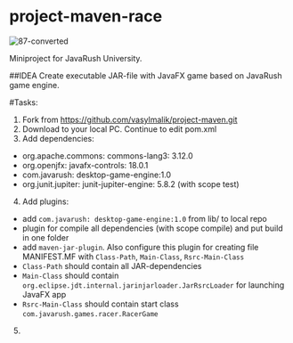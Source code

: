 # project-maven-race
![87-converted](https://cdn.javarush.com/images/article/c0b2cb6c-8d36-4ef0-84be-e2d4e6295ab4/512.webp)

Miniproject for JavaRush University.

##IDEA
Create executable JAR-file with JavaFX game based on JavaRush game engine. 

#Tasks:
1. Fork from https://github.com/vasylmalik/project-maven.git
2. Download to your local PC. Continue to edit pom.xml
3. Add dependencies:
  - org.apache.commons: commons-lang3: 3.12.0
  - org.openjfx: javafx-controls: 18.0.1
  - com.javarush: desktop-game-engine:1.0 
  - org.junit.jupiter: junit-jupiter-engine: 5.8.2 (with scope test)
4. Add plugins: 
  - add `com.javarush: desktop-game-engine:1.0` from lib/ to local repo
  - plugin for compile all dependencies (with scope compile) and put build in one folder
  - add `maven-jar-plugin`. Also configure this plugin for creating file MANIFEST.MF with `Class-Path`, `Main-Class`, `Rsrc-Main-Class`
  - `Class-Path` should contain all JAR-dependencies
  - `Main-Class` should contain `org.eclipse.jdt.internal.jarinjarloader.JarRsrcLoader` for launching JavaFX app
  - `Rsrc-Main-Class` should contain start class `com.javarush.games.racer.RacerGame`
5. 
